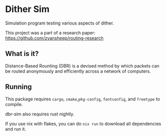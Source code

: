 # Dither Sim
Simulation program testing various aspects of dither.

This project was a part of a research paper: https://github.com/zyansheep/routing-research

## What is it?
Distance-Based Rounting (DBR) is a devised method by which packets can be routed anonymously and efficiently across a network of computers.

## Running
This package requires `cargo`, `cmake`,`pkg-config`, `fontconfig`, and `freetype` to compile.

dbr-sim also requires rust nightly.

If you use nix with flakes, you can do `nix run` to download all dependencies and run it.